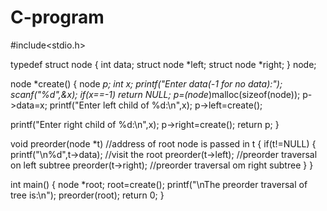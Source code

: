 # C-program
#include<stdio.h>
 
typedef struct node
{
int data;
struct node *left;
struct node *right;
} node;
 
node *create()
{
node *p;
int x;
printf("Enter data(-1 for no data):");
scanf("%d",&x);
if(x==-1)
return NULL;
p=(node*)malloc(sizeof(node));
p->data=x;
printf("Enter left child of %d:\n",x);
p->left=create();
 
printf("Enter right child of %d:\n",x);
p->right=create();
return p;
}
 
void preorder(node *t) //address of root node is passed in t
{
if(t!=NULL)
{
printf("\n%d",t->data); //visit the root
preorder(t->left); //preorder traversal on left subtree
preorder(t->right); //preorder traversal om right subtree
}
}
 
int main()
{
node *root;
root=create();
printf("\nThe preorder traversal of tree is:\n");
preorder(root);
return 0;
}
